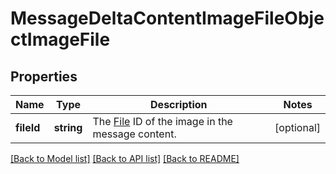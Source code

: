 # MessageDeltaContentImageFileObjectImageFile

## Properties
Name | Type | Description | Notes
------------ | ------------- | ------------- | -------------
**fileId** | **string** | The [File](/docs/api-reference/files) ID of the image in the message content. | [optional] 

[[Back to Model list]](../README.md#documentation-for-models) [[Back to API list]](../README.md#documentation-for-api-endpoints) [[Back to README]](../README.md)


